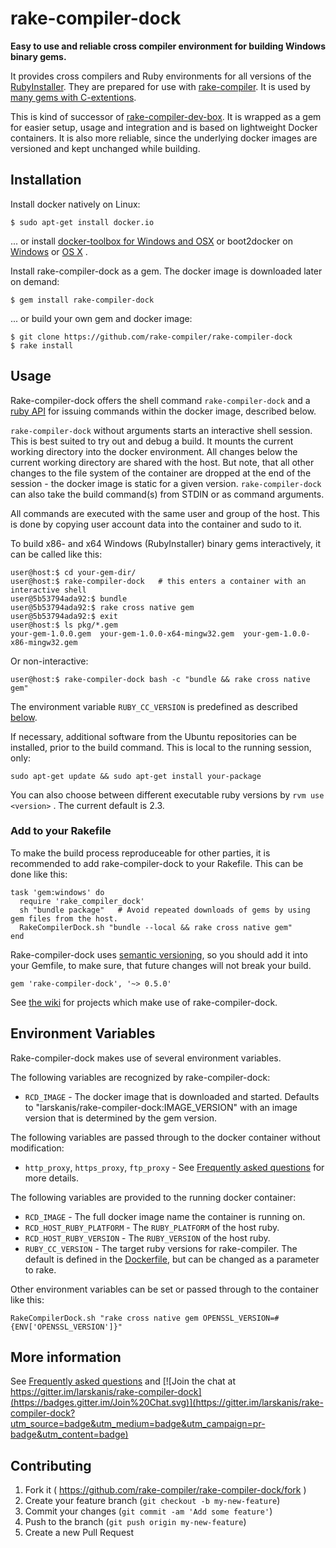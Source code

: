 # rake-compiler-dock

**Easy to use and reliable cross compiler environment for building Windows binary gems.**

It provides cross compilers and Ruby environments for all versions of the [RubyInstaller](http://rubyinstaller.org/).
They are prepared for use with [rake-compiler](https://github.com/rake-compiler/rake-compiler).
It is used by [many gems with C-extentions](https://github.com/rake-compiler/rake-compiler-dock/wiki/Projects-using-rake-compiler-dock).

This is kind of successor of [rake-compiler-dev-box](https://github.com/tjschuck/rake-compiler-dev-box).
It is wrapped as a gem for easier setup, usage and integration and is based on lightweight Docker containers.
It is also more reliable, since the underlying docker images are versioned and kept unchanged while building.

## Installation

Install docker natively on Linux:

    $ sudo apt-get install docker.io

... or install [docker-toolbox for Windows and OSX](https://www.docker.com/docker-toolbox) or boot2docker on [Windows](https://github.com/boot2docker/windows-installer/releases) or [OS X](https://github.com/boot2docker/osx-installer/releases) .

Install rake-compiler-dock as a gem. The docker image is downloaded later on demand:

    $ gem install rake-compiler-dock

... or build your own gem and docker image:

    $ git clone https://github.com/rake-compiler/rake-compiler-dock
    $ rake install


## Usage

Rake-compiler-dock offers the shell command `rake-compiler-dock` and a [ruby API](http://www.rubydoc.info/gems/rake-compiler-dock/RakeCompilerDock) for issuing commands within the docker image, described below.

`rake-compiler-dock` without arguments starts an interactive shell session.
This is best suited to try out and debug a build.
It mounts the current working directory into the docker environment.
All changes below the current working directory are shared with the host.
But note, that all other changes to the file system of the container are dropped at the end of the session - the docker image is static for a given version. `rake-compiler-dock` can also take the build command(s) from STDIN or as command arguments.

All commands are executed with the same user and group of the host.
This is done by copying user account data into the container and sudo to it.

To build x86- and x64 Windows (RubyInstaller) binary gems interactively, it can be called like this:

    user@host:$ cd your-gem-dir/
    user@host:$ rake-compiler-dock   # this enters a container with an interactive shell
    user@5b53794ada92:$ bundle
    user@5b53794ada92:$ rake cross native gem
    user@5b53794ada92:$ exit
    user@host:$ ls pkg/*.gem
    your-gem-1.0.0.gem  your-gem-1.0.0-x64-mingw32.gem  your-gem-1.0.0-x86-mingw32.gem

Or non-interactive:

    user@host:$ rake-compiler-dock bash -c "bundle && rake cross native gem"

The environment variable `RUBY_CC_VERSION` is predefined as described [below](#environment-variables).

If necessary, additional software from the Ubuntu repositories can be installed, prior to the build command.
This is local to the running session, only:

    sudo apt-get update && sudo apt-get install your-package

You can also choose between different executable ruby versions by `rvm use <version>` .
The current default is 2.3.


### Add to your Rakefile

To make the build process reproduceable for other parties, it is recommended to add rake-compiler-dock to your Rakefile.
This can be done like this:

    task 'gem:windows' do
      require 'rake_compiler_dock'
      sh "bundle package"   # Avoid repeated downloads of gems by using gem files from the host.
      RakeCompilerDock.sh "bundle --local && rake cross native gem"
    end

Rake-compiler-dock uses [semantic versioning](http://semver.org/), so you should add it into your Gemfile, to make sure, that future changes will not break your build.

    gem 'rake-compiler-dock', '~> 0.5.0'

See [the wiki](https://github.com/rake-compiler/rake-compiler-dock/wiki/Projects-using-rake-compiler-dock) for projects which make use of rake-compiler-dock.


## Environment Variables

Rake-compiler-dock makes use of several environment variables.

The following variables are recognized by rake-compiler-dock:

* `RCD_IMAGE` - The docker image that is downloaded and started.
    Defaults to "larskanis/rake-compiler-dock:IMAGE_VERSION" with an image version that is determined by the gem version.

The following variables are passed through to the docker container without modification:

* `http_proxy`, `https_proxy`, `ftp_proxy` - See [Frequently asked questions](https://github.com/rake-compiler/rake-compiler-dock/wiki/FAQ) for more details.

The following variables are provided to the running docker container:

* `RCD_IMAGE` - The full docker image name the container is running on.
* `RCD_HOST_RUBY_PLATFORM` - The `RUBY_PLATFORM` of the host ruby.
* `RCD_HOST_RUBY_VERSION` - The `RUBY_VERSION` of the host ruby.
* `RUBY_CC_VERSION` - The target ruby versions for rake-compiler.
    The default is defined in the [Dockerfile](https://github.com/rake-compiler/rake-compiler-dock/blob/master/Dockerfile), but can be changed as a parameter to rake.

Other environment variables can be set or passed through to the container like this:

    RakeCompilerDock.sh "rake cross native gem OPENSSL_VERSION=#{ENV['OPENSSL_VERSION']}"


## More information

See [Frequently asked questions](https://github.com/rake-compiler/rake-compiler-dock/wiki/FAQ) and [![Join the chat at https://gitter.im/larskanis/rake-compiler-dock](https://badges.gitter.im/Join%20Chat.svg)](https://gitter.im/larskanis/rake-compiler-dock?utm_source=badge&utm_medium=badge&utm_campaign=pr-badge&utm_content=badge)


## Contributing

1. Fork it ( https://github.com/rake-compiler/rake-compiler-dock/fork )
2. Create your feature branch (`git checkout -b my-new-feature`)
3. Commit your changes (`git commit -am 'Add some feature'`)
4. Push to the branch (`git push origin my-new-feature`)
5. Create a new Pull Request

